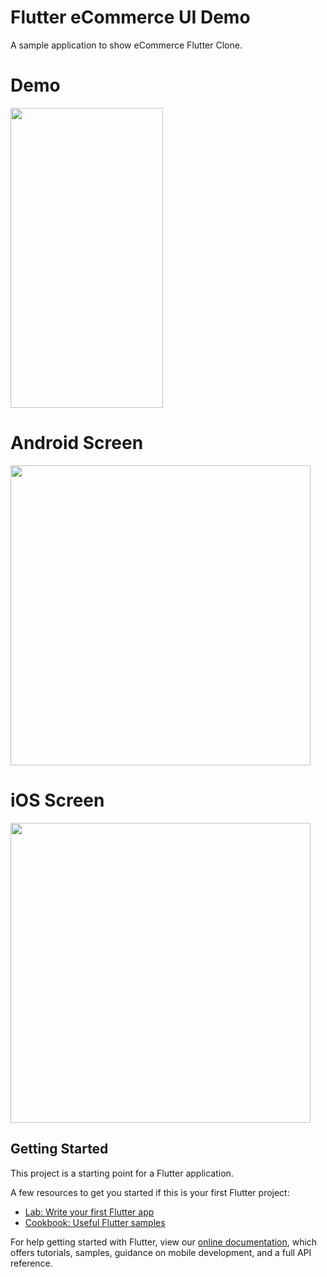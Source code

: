 # Flutter eCommerce UI Demo

A sample application to show eCommerce Flutter Clone.

# Demo
<img height="480px" width="244px" src="https://github.com/flutter-devs/flutter_ecommerce_shoes/blob/flutter_google_drive/screens/demo.gif">



# Android Screen
<img height="480px" src="https://github.com/flutter-devs/flutter_ecommerce_shoes/blob/flutter_google_drive/screens/android1.png">


# iOS Screen
<img height="480px" src="https://github.com/flutter-devs/flutter_ecommerce_shoes/blob/flutter_google_drive/screens/iphone1.png">


## Getting Started

This project is a starting point for a Flutter application.

A few resources to get you started if this is your first Flutter project:

- [Lab: Write your first Flutter app](https://flutter.dev/docs/get-started/codelab)
- [Cookbook: Useful Flutter samples](https://flutter.dev/docs/cookbook)

For help getting started with Flutter, view our
[online documentation](https://flutter.dev/docs), which offers tutorials,
samples, guidance on mobile development, and a full API reference.